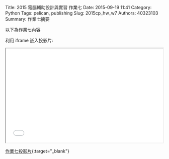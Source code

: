 Title: 2015 電腦輔助設計與實習 作業七
Date: 2015-09-19 11:41
Category: Python
Tags: pelican, publishing
Slug: 2015cp_hw_w7
Authors: 40323103
Summary: 作業七摘要

以下為作業七內容

利用 iframe 嵌入投影片:

<iframe src="40323103_cp_w7_p.html" width="500" height="300"></iframe>

[作業七投影片](40323103_cp_w7_p.html){:target="_blank"}

